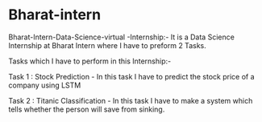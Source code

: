 # Bharat-intern
Bharat-Intern-Data-Science-virtual -Internship:- It is a Data Science Internship at Bharat Intern where I have to preform 2 Tasks.

Tasks which I have to perform in this Internship:-

Task 1 : Stock Prediction - In this task I have to predict the stock price of a company using LSTM

Task 2 : Titanic Classification - In this task I have to make a system which tells whether the person will save from sinking.

